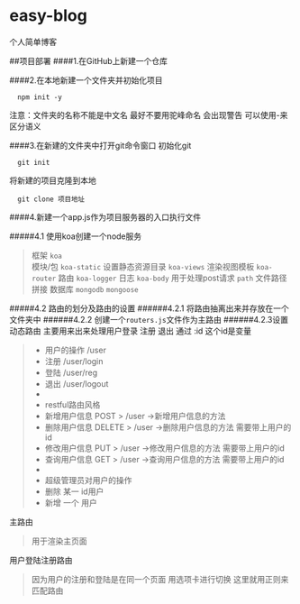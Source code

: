 # easy-blog
个人简单博客

##项目部署
####1.在GitHub上新建一个仓库

####2.在本地新建一个文件夹并初始化项目
```shell
  npm init -y
```
  注意：文件夹的名称不能是中文名 最好不要用驼峰命名 会出现警告 可以使用-来区分语义

####3.在新建的文件夹中打开git命令窗口
  初始化git
```shell
  git init
```
  将新建的项目克隆到本地
```shell
  git clone 项目地址
```

####4.新建一个app.js作为项目服务器的入口执行文件

#####4.1 使用koa创建一个node服务
>框架 
>`koa`  
>模块/包 
>`koa-static`   设置静态资源目录
>`koa-views`    渲染视图模板
>`koa-router`   路由
>`koa-logger`   日志
>`koa-body`     用于处理post请求
>`path`         文件路径拼接
>数据库
>`mongodb`
>`mongoose`

#####4.2 路由的划分及路由的设置
  ######4.2.1 将路由抽离出来并存放在一个文件夹中
  ######4.2.2 创建一个`routers.js`文件作为主路由
  ######4.2.3设置动态路由 主要用来出来处理用户登录 注册 退出 通过 :id  这个id是变量


> * 用户的操作  /user
> * 注册       /user/login
> * 登陆       /user/reg
> * 退出       /user/logout
> * 
> * restful路由风格
> * 新增用户信息   POST    >  /user  ->新增用户信息的方法 
> * 删除用户信息   DELETE  >  /user  ->删除用户信息的方法  需要带上用户的id
> * 修改用户信息   PUT  >  /user  ->修改用户信息的方法  需要带上用户的id
> * 查询用户信息   GET     >  /user  ->查询用户信息的方法  需要带上用户的id
> * 
> * 超级管理员对用户的操作
> * 删除 某一 id用户
> * 新增 一个 用户

主路由
>用于渲染主页面

用户登陆注册路由
>因为用户的注册和登陆是在同一个页面 用选项卡进行切换 这里就用正则来匹配路由
>